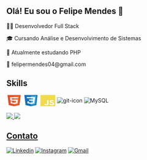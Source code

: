 ## Olá! Eu sou o Felipe Mendes 👋
<p>👨‍💻 Desenvolvedor Full Stack</p>
<p>🎓 Cursando Análise e Desenvolvimento de Sistemas</p>
<p>📘 Atualmente estudando PHP</p>
<p>📩 felipermendes04@gmail.com</p>

## Skills
<div style="display: inline_block">
  <img align="center" alt="html-icon" height="30" width="40" src="https://raw.githubusercontent.com/devicons/devicon/master/icons/html5/html5-original.svg">
  <img align="center" alt="css-icon" height="30" width="40" src="https://raw.githubusercontent.com/devicons/devicon/master/icons/css3/css3-original.svg">
  <img align="center" alt="javascript-icon" height="30" width="40" src="https://raw.githubusercontent.com/devicons/devicon/master/icons/javascript/javascript-plain.svg">
  <img align="center" alt="git-icon" height="30" width="40" src="https://raw.githubusercontent.com/jmnote/z-icons/master/svg/git.svg">
  <img align="center" alt="MySQL" height="30" width="40" src="https://cdn.jsdelivr.net/gh/devicons/devicon@latest/icons/mysql/mysql-original.svg" />
</div><br>

<div>
  <a href="https://github.com/felipermendess">
  <img height="180em" src="https://github-readme-stats.vercel.app/api?username=felipermendess&show_icons=true&theme=dracula&include_all_commits=true&count_private=true"/>
  <img height="180em" src="https://github-readme-stats.vercel.app/api/top-langs/?username=felipermendess&layout=compact&langs_count=7&theme=dracula"/>
</div>


## Contato
[![Linkedin](https://img.shields.io/badge/LinkedIn-0077B5?style=for-the-badge&logo=linkedin&logoColor=white)](https://www.linkedin.com/in/felipermendess/)
[![Instagram](https://img.shields.io/badge/Instagram-E4405F?style=for-the-badge&logo=instagram&logoColor=white)](https://www.instagram.com/dev.felipermendess/)
[![Gmail](https://img.shields.io/badge/Gmail-D14836?style=for-the-badge&logo=gmail&logoColor=white)](mailto:felipermendes04@gmail.com)



